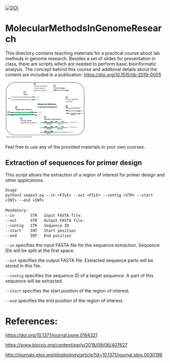 [![DOI](https://zenodo.org/badge/140651301.svg)](https://zenodo.org/badge/latestdoi/140651301)


# MolecularMethodsInGenomeResearch
This directory contains teaching materials for a practical course about lab methods in genome research. Besides a set of slides for presentation in class, there are scripts which are needed to perform basic bioinformatic analysis. The concept behind this course and additonal details about the content are included in a publication: https://doi.org/10.1515/jib-2019-0005


<img alt="Molecular Methods in Genome Research course content overview" src="https://github.com/bpucker/figures/blob/main/MolecularMethodsInGenomeReserachCourseOverview.png" width="50%" height="50%">


Feel free to use any of the provided materials in your own courses.

## Extraction of sequences for primer design
This script allows the extraction of a region of interest for primer design and other applications.

```
Usage
python3 seqex3.py --in <FILE> --out <FILE> --contig <STR> --start <INT> --end <INT>

Mandatory:
--in       STR   Input FASTA file.
--out      STR   Output FASTA file.
--contig   STR   Sequence ID
--start    INT   Start position
--end      INT   End position
```

`--in` specifies the input FASTA file for the sequence extraction. Sequence IDs will be split at the first space.

`--out` specifies the output FASTA file. Extracted sequence parts will be stored in this file.

`--contig` specifies the sequence ID of a target sequence. A part of this sequence will be extracted.

`--start` specifies the start position of the region of interest.

`--end` specifies the end position of the region of interest.


# References:

https://doi.org/10.1371/journal.pone.0164321

https://www.biorxiv.org/content/early/2018/09/06/407627

http://journals.plos.org/plosbiology/article?id=10.1371/journal.pbio.0030196

